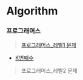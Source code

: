 Algorithm
=============
### 프로그래머스
> [프로그래머스_레벨1 문제](https://github.com/rovm/algorithm/tree/master/programmers_level1)
* [K번째수](https://github.com/rovm/algorithm/blob/master/programmers_level1/KthNumber.js)

> 프로그래머스_레벨2 문제
